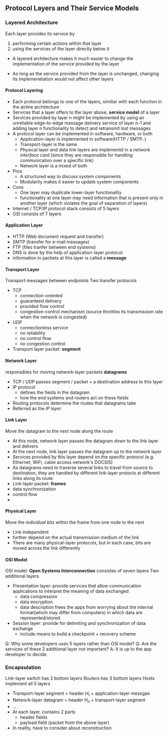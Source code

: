 ## Protocol Layers and Their Service Models
### Layered Architecture
Each layer provides its service by
1. performing certain actions within that layer
2. using the services of the layer directly below it

* A layered architecture makes it much easier to change the implementation of the service provided by the layer

* As long as the service provided from the layer is unchanged, changing its implemenetation would not affect other layers 
  
#### Protocol Layering
* Each protocol belongs to one of the layers, similiar with each function in the airline architecture
* Services that a layer offers to the layer above, **service model** of a layer
* Services provided by layer n might be implemented by using an unreliable edge-to-edge message delivery service of layer n-1 and adding layer n functionality to detect and retransmit lost messages
* A protocol layer can be implemented in software, hardware, or both
  * Application-layer is implemented in software(HTTP / SMTP..)
  * Transport-layer is the same
  * Physical layer and data link layers are implementd in a *network interface card* (since they are responsible for handling communication over a specific link)
  * Network layer is a mixed of both
* Pros
  * A structured way to discuss system components
  * Modularity makes it easier to update system components 
* Cons
  * One layer may duplicate lower-layer functionality
  * functionality at one layer may need information that is present only in another layer (which violates the goal of separation of layers)
* Internet / TCP/IP protocol stack consists of 5 layers
* OSI consists of 7 layers

#### Application Layer
* HTTP (Web document request and transfer)
* SMTP (transfer for e-mail messages)
* FTP  (files tranfer between end systems)
* DNS is done by the help of application-layer protocol
* information in packets at this layer is called a **message**

#### Transport Layer
Transport messages between endpoints
Two transfer protocols
* TCP 
  * connection-oriented 
  * guaranteed delivery
  * provided flow control
  * congestion-control mechanism 
    (source throttles its transmission rate when the network is congested)
* UDP
  * connectionless service
  * no reliability
  * no control flow
  * no congestion control
* Transport layer packet: **segment**
  
#### Network Layer
responsibles for moving network-layer packets **datagrams**
* TCP / UDP passes   segment / packet + a destination address to this layer
* IP protocol
  * defines the fields in the datagram
  * how the end systems and routers act on these fields
* Routing protocols
  determine the routes that datagrams take 
* Referred as the *IP layer*

#### Link Layer
Move the datagram to the next node along the route
* At this node, network layer passes the datagram down to the link layer and delivers
* At the next node, link layer passes the datagram up to the network layer
* Services provided by this layer depend on the specific protocol (e.g. Ethernet, WiFi, cable access network's DOCSIS)
* As datagrams need to traverse several links to travel from source to destination, they are handled by different link-layer protocls at different links along its route
* Link-layer packet: **frames**
* data synchronization
* control flow 
* 
#### Physical Layer
Move the *individual bits* within the frame from one node to the next
* Link independent
* further depend on the actual transmission medium of the link
* There are many physical-layer protocols, but in each case, bits are moved across the link differently

#### OSI Model
OSI model: **Open Systems Interconnection** consistes of seven layers
Two additional layers
* Presentation layer: provide services that allow communication applications to interpret the meaning of data exchanged 
  * data compression
  * data encryption
  * data description
    frees the apps from worrying about the internal format(which may differ from computers) in which data are represented/stored 
* Session layer: provide for delimiting and synchronization of data exchange 
  * include means to build a  ckeckpoint + recovery scheme

Q: Why some developers uses 5 layers rather than OSI model?
Q: Are the services of these 2 additional layer not important?
A: It is up to the app developer to decide

### Encapsulation
Link-layer switch has 2 bottom layers
Routers has 3 bottom layers
Hosts implement all 5 layers

* Transport-layer segment = header $H_t$ + application-layer messgae  
* Network-layer datagram = header $H_n$ + transport-layer segment
* ...
* At each layer, contains 2 parts
  * header fields
  * payload field (packet from the above layer)
* In reality, have to consider about reconstruction
